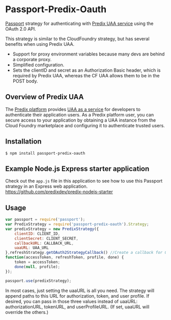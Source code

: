 
# Passport-Predix-Oauth

[Passport](http://passportjs.org/docs) strategy for authenticating
with [Predix UAA service](https://www.predix.io/services/service.html?id=1172) using the OAuth 2.0 API.

This strategy is similar to the CloudFoundry strategy, but has several benefits when using Predix UAA.

* Support for proxy environment variables because many devs are behind a corporate proxy.
* Simplified configuration.
* Sets the clientID and secret as an Authorization Basic header, which is required by Predix UAA, whereas the CF UAA allows them to be in the POST body.


## Overview of Predix UAA

The [Predix platform](https://www.predix.io/) provides [UAA as a service](https://www.predix.io/services/service.html?id=1172) for developers to authenticate their application users. As a Predix platform user, you can secure access to your application by obtaining a UAA instance from the Cloud Foundry marketplace and configuring it to authenticate trusted users.

## Installation
    $ npm install passport-predix-oauth

## Example Node.js Express starter application
Check out the `app.js` file in this application to see how to use this Passport strategy in an Express web application.
https://github.com/predixdev/predix-nodejs-starter

## Usage
```javascript
var passport = require('passport');
var PredixStrategy = require('passport-predix-oauth').Strategy;
var predixStrategy = new PredixStrategy({
	clientID: CLIENT_ID,
	clientSecret: CLIENT_SECRET,
	callbackURL: CALLBACK_URL,
	uaaURL: UAA_URL
},refreshStrategy.getOAuth2StrategyCallback() //Create a callback for OAuth2Strategy
function(accessToken, refreshToken, profile, done) {
	token = accessToken;
	done(null, profile);
});

passport.use(predixStrategy);
```

In most cases, just setting the uaaURL is all you need. The strategy will append paths to this URL for authorization, token, and user profile.
If desired, you can pass in those three values instead of uaaURL: authorizationURL, tokenURL, and userProfileURL.
(If set, uaaURL will override the others.)
